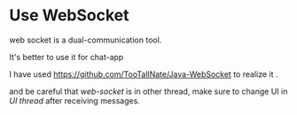 # Use WebSocket

web socket is a dual-communication tool.

It's better to use it for chat-app 

I have used https://github.com/TooTallNate/Java-WebSocket to realize it .

and be careful that *web-socket* is in other thread, make sure to change UI in *UI thread* after receiving messages.
